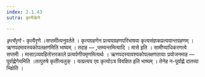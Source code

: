 ```yaml
---
index: 2.1.43
sutra: कृत्यैर्ऋणे

---
```

_कृत्यैरृणे_ - कृत्यैरृणे ।सप्तमी॑त्यनुवर्तते । कृत्यग्रहणेन प्रत्ययग्रहणपरिभाषया कृत्यसंज्ञकप्रत्ययान्तग्रहणम् ।ऋणपदमावस्यकोपलक्षण॑मिति भाष्यम् । तदाह — ,प्तम्यन्तमित्यादि । मासे इति । सामीप्याधिकरणत्वे सप्तमी । मासाऽव्यवहितोत्तरकाले प्रत्यर्पणीयमृणमित्यर्थः । ऋणपदस्यावश्यकोपलक्षणतायाः प्रयोजनमाह — पूर्वाह्णेगेयमिति ।तत्पुरुषे कृती॑त्यलुक् । यत्प्रत्यय एव कृत्योऽत्र विवक्षित इति भाष्यम् । तेनेह न-पूर्वाह्णे दातव्या भिक्षेति ।